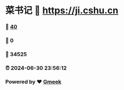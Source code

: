 # 菜书记 :link: https://ji.cshu.cn 
### :page_facing_up: [40](https://ji.cshu.cn/tag.html) 
### :speech_balloon: 0 
### :hibiscus: 34525 
### :alarm_clock: 2024-06-30 23:56:12 
### Powered by :heart: [Gmeek](https://github.com/Meekdai/Gmeek)
